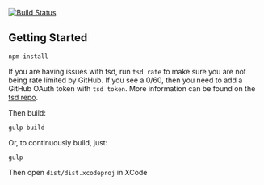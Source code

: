 [![Build Status](https://travis-ci.org/uber5001/react-native-renderer.svg?branch=appium)](https://travis-ci.org/uber5001/react-native-renderer)

Getting Started
---------------

	npm install

If you are having issues with tsd, run `tsd rate` to make sure you are not being rate limited by GitHub. If you see a 0/60, then you need to add a GitHub OAuth token with `tsd token`. More information can be found on the [tsd repo](https://github.com/DefinitelyTyped/tsd).

Then build:

	gulp build

Or, to continuously build, just:

	gulp

Then open `dist/dist.xcodeproj` in XCode
